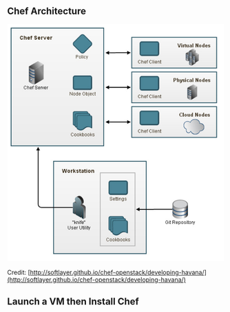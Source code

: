 ## Chef Architecture
![chef arch](images/20140105_chef_arch_sl_github_io.jpg)

Credit: [http://softlayer.github.io/chef-openstack/developing-havana/](http://softlayer.github.io/chef-openstack/developing-havana/)

## Launch a VM then Install Chef
